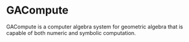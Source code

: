 GACompute
=========

GACompute is a computer algebra system for geometric algebra that is capable of both numeric and symbolic computation.
